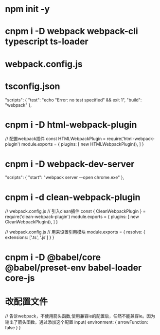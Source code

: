 <!-- 初始化 -->
# npm init -y
<!-- 安装包 -->
# cnpm i -D webpack webpack-cli typescript ts-loader
<!-- 配置webpack -->
# webpack.config.js
<!-- 配置tsconfig -->
# tsconfig.json
<!-- 在package.json加上build命令 -->
 "scripts": {
    "test": "echo \"Error: no test specified\" && exit 1",
    "build": "webpack"
  },

<!-- 之前打包的只是解析 -->
<!-- 生成想要的html文件，可直接放到服务器上使用 -->
# cnpm i -D html-webpack-plugin

<!-- webpack.config.js添加 -->
// 配置webpack插件
const HTMLWebpackPlugin = require('html-webpack-plugin')
module.exports = {
  plugins: [
    new HTMLWebpackPlugin(),
  ]
}

<!-- 安装热更新服务器，用于开发 -->
# cnpm i -D webpack-dev-server
<!-- 设置命令 -->
  "scripts": {
    "start": "webpack server --open chrome.exe"
  },

<!-- 解决dist文件是覆盖而不是整个重新替换问题 -->
# cnpm i -d clean-webpack-plugin
// webpack.config.js
// 引入clean插件
const { CleanWebpackPlugin } = require('clean-webpack-plugin')
module.exports = {
  plugins: [
    new CleanWebpackPlugin(),
  ]
}

<!-- 引入模块时，需要配置后缀 -->
// webpack.config.js
  // 用来设置引用模块
module.exports = {
  resolve: {
    extensions: ['.ts', '.js']
  }
}

<!-- 安装babel -->
# cnpm i -D @babel/core @babel/preset-env babel-loader core-js
# 改配置文件

// 告诉webpack，不使用箭头函数,使用兼容ie的配置后，任然不能兼容ie。因为输出了箭头函数。通过添加这个配置
input{
  environment: {
    arrowFunction: false
  }
}